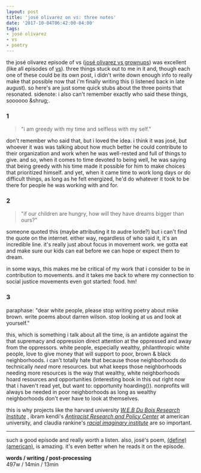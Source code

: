 ```yaml
---
layout: post
title: 'josé olivarez on vs: three notes'
date: '2017-10-04T06:42:00-04:00'
tags:
- josé olivarez
- vs
- poetry
--- 
```


the josé olivarez episode of vs ([josé olivarez vs grownups](https://www.poetryfoundation.org/podcasts/142243/jose-olivarez-vs-the-people)) was excellent (like all episodes of [vs](https://www.poetryfoundation.org/podcasts/series/142241/vs-podcast)). three things stuck out to me in it and, though each one of these could be its own post, i didn't write down enough info to really make that possible now that i'm finally writing this (i listened back in late august). so here's are just some quick stubs about the three points that resonated. sidenote: i also can't remember exactly who said these things, soooooo &shrug;. 

### 1

> "i am greedy with my time and selfless with my self."


don't remember who said that, but i loved the idea. i think it was josé, but whoever it was was talking about how much better he could contribute to their organization and work when he was well-rested and full of things to give. and so, when it comes to time devoted to being well, he was saying that being greedy with his time made it possible for him to make choices that prioritized himself. and yet, when it came time to work long days or do difficult things, as long as he felt energized, he'd do whatever it took to be there for people he was working with and for.

### 2

> "if our children are hungry, how will they have dreams bigger than ours?"

someone quoted this (maybe attributing it to audre lorde?) but i can't find the quote on the internet. either way, regardless of who said it, it's an incredible line. it's really just about focus in movement work. we gotta eat and make sure our kids can eat before we can hope or expect them to dream. 

in some ways, this makes me be critical of my work that i consider to be in contribution to movements. and it takes me back to where my connection to social justice movements even got started: food. hm!

### 3 

paraphase: "dear white people, please stop writing poetry about mike brown. write poems about darren wilson. stop looking at us and look at yourself." 

this, which is something i talk about all the time, is an antidote against the that supremacy and oppression direct attention at the oppressed and away from the oppressors. white people, especially wealthy, philanthropic white people, love to give money that will support to poor, brown & black neighborhoods. i can't totally hate that because those neighborhoods do technically _need_ more resources. but what keeps those neighborhoods needing more resources is the way that wealthy, white neighborhoods hoard resources and opportunities (interesting book in this out right now that i haven't read yet, but want to: opportunity hoarding()). nonprofits will always be needed in poor neighborhoods as long as wealthy neighborhoods don't ever have to look at themselves. 

this is why projects like the harvard university _[W.E.B Du Bois Research Institute](http://dubois.fas.harvard.edu/dubois)_ , ibram kendi's _[Antiracist Research and Policy Center](https://theundefeated.com/features/ibram-kendi-leading-scholar-of-racism-says-education-and-love-are-not-the-answer/)_ at american university, and claudia rankine's _[racial imaginary institute](https://www.theguardian.com/books/2016/oct/19/claudia-rankine-macarthur-genius-grant-exploring-whiteness)_ are so important. 

---

such a good episode and really worth a listen. also, josé's poem, [(define) (american)](https://www.poetshouse.org/programs-and-events/workshops-classes-residencies/emerging-poets-residency/jos%C3%A9-olivarez), is amazing. it's even better when he reads it on the episode.

<!-- hyperlink bank -->

**words / writing / post-processing**  
497w / 14min / 13min 